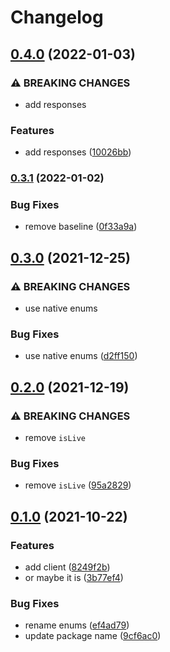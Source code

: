 # Changelog

## [0.4.0](https://www.github.com/brokeyourbike/access-bank-api-client-php/compare/v0.3.1...v0.4.0) (2022-01-03)


### ⚠ BREAKING CHANGES

* add responses

### Features

* add responses ([10026bb](https://www.github.com/brokeyourbike/access-bank-api-client-php/commit/10026bb09328d408cd19734abdce1c6537355369))

### [0.3.1](https://www.github.com/brokeyourbike/access-bank-api-client-php/compare/v0.3.0...v0.3.1) (2022-01-02)


### Bug Fixes

* remove baseline ([0f33a9a](https://www.github.com/brokeyourbike/access-bank-api-client-php/commit/0f33a9a1ffd29e4ef35ebbd2c68a96f22586f6d5))

## [0.3.0](https://www.github.com/brokeyourbike/access-bank-api-client-php/compare/v0.2.0...v0.3.0) (2021-12-25)


### ⚠ BREAKING CHANGES

* use native enums

### Bug Fixes

* use native enums ([d2ff150](https://www.github.com/brokeyourbike/access-bank-api-client-php/commit/d2ff1501231cf784928dd654e46e8210f06165b1))

## [0.2.0](https://www.github.com/brokeyourbike/access-bank-api-client-php/compare/v0.1.0...v0.2.0) (2021-12-19)


### ⚠ BREAKING CHANGES

* remove `isLive`

### Bug Fixes

* remove `isLive` ([95a2829](https://www.github.com/brokeyourbike/access-bank-api-client-php/commit/95a2829a4a5d79ab3dfaf376af0cd249e547b861))

## [0.1.0](https://www.github.com/brokeyourbike/access-bank-api-client-php/compare/v0.0.2...v0.1.0) (2021-10-22)


### Features

* add client ([8249f2b](https://www.github.com/brokeyourbike/access-bank-api-client-php/commit/8249f2b9b8bd1dffbce3bb29293b265cbb9ea998))
* or maybe it is ([3b77ef4](https://www.github.com/brokeyourbike/access-bank-api-client-php/commit/3b77ef491331503377a660fdb024b62278909008))


### Bug Fixes

* rename enums ([ef4ad79](https://www.github.com/brokeyourbike/access-bank-api-client-php/commit/ef4ad798576ddb3b9265d893919725ff5bc177c6))
* update package name ([9cf6ac0](https://www.github.com/brokeyourbike/access-bank-api-client-php/commit/9cf6ac0f8cc484e120ba2d8fb99ecd5591df20e2))
